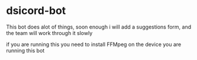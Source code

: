 # dsicord-bot
This bot does alot of things, soon enough i will add a suggestions form, and the team will work through it slowly

if you are running this you need to install FFMpeg on the device you are running this bot
